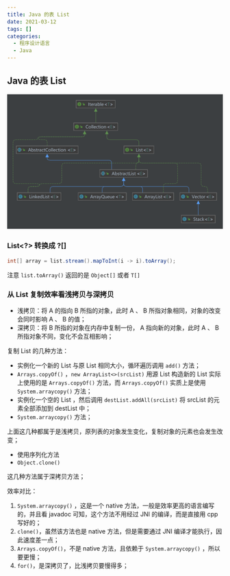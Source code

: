 ```yaml
---
title: Java 的表 List
date: 2021-03-12
tags: []
categories:
  - 程序设计语言
  - Java
---
```


<style>
.center {
width: auto;
display: table;
margin - left: auto;
margin - right: auto;
}
// 图片居中
img {
position: relative;
left: 50%;
transform: translateX(-50%);
}
</style>

## Java 的表 List

![picture 1](../../../../../assets/%E7%A8%8B%E5%BA%8F%E8%AE%BE%E8%AE%A1%E8%AF%AD%E8%A8%80/Java/Java%E6%95%B0%E6%8D%AE%E7%BB%93%E6%9E%84/Java%20%E7%9A%84%E8%A1%A8%20List/653b516fdee70785f8e34b94cef2b5b81f40f302292c3ff911e040c0a9c9ca18.png)  

### List<?> 转换成 ?[]

```JAVA
int[] array = list.stream().mapToInt(i -> i).toArray();
```

注意 `list.toArray()` 返回的是 `Object[]` 或者 `T[]`

### 从 List 复制效率看浅拷贝与深拷贝

- 浅拷贝：将 A 的指向 B 所指的对象，此时 A 、 B 所指对象相同，对象的改变会同时影响 A 、 B 的值；
- 深拷贝：将 B 所指的对象在内存中复制一份， A 指向新的对象，此时 A 、 B 所指对象不同，变化不会互相影响；

复制 List 的几种方法：

- 实例化一个新的 List 与原 List 相同大小，循环遍历调用 `add()` 方法；
- `Arrays.copyOf()` ，`new ArrayList<>(srcList)` 用源 List 构造新的 List 实际上使用的是 `Arrays.copyOf()` 方法，而 `Arrays.copyOf()` 实质上是使用 `System.arraycopy()` 方法；
- 实例化一个空的 List ，然后调用 `destList.addAll(srcList)` 将 srcList 的元素全部添加到 destList 中；
- `System.arraycopy()` 方法；

上面这几种都属于是浅拷贝，原列表的对象发生变化，复制对象的元素也会发生改变；

- 使用序列化方法
- `Object.clone()`

这几种方法属于深拷贝方法；

效率对比：

1. `System.arraycopy()` ，这是一个 native 方法，一般是效率更高的语言编写的，并且看 javadoc 可知，这个方法不用经过 JNI 的编译，而是直接用 cpp 写好的；
2. `clone()`，虽然该方法也是 native 方法，但是需要通过 JNI 编译才能执行，因此速度差一点；
3. `Arrays.copyOf()`，不是 native 方法，且依赖于 `System.arraycopy()` ，所以要更慢；
4. `for()`，是深拷贝了，比浅拷贝要慢得多；
